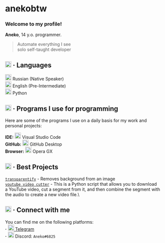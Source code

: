 # anekobtw

### **Welcome to my profile!**

**Aneko**, 14 y.o. programmer.

> Automate everything I see\
> solo self-taught developer

## <img src="https://media.discordapp.net/attachments/1069864951684018246/1077250457744969806/4533-language.png" height="20" width="20"> **·** Languages
<img src="https://github.com/buildkite/emojis/raw/main/img-apple-64/1f1f7-1f1fa.png" height="20" width="20"> Russian (Native Speaker)\
<img src="https://github.com/buildkite/emojis/raw/main/img-apple-64/1f1ec-1f1e7.png" height="20" width="20"> English (Pre-Intermediate)\
<img src="https://github.com/buildkite/emojis/raw/main/img-buildkite-64/python.png" height="20" width="20"> Python

## <img src="https://media.discordapp.net/attachments/1069864951684018246/1077251725196546189/1520-blurple-settings.png" height="20" width="20"> **·** Programs I use for programming
Here are some of the programs I use on a daily basis for my work and personal projects:

**IDE:** <img src="https://github.com/buildkite/emojis/raw/main/img-buildkite-64/vscode.png" height="20" width="20"> Visual Studio Code\
**GitHub:** <img src="https://github.com/buildkite/emojis/raw/main/img-buildkite-64/github.png" height="20" width="20"> GitHub Desktop\
**Browser:** <img src="https://sparkcdneus2.azureedge.net/sparkimageassets/XPDBZ4MPRKNN30-23547f88-151e-4a3c-b185-100552ef24bd" height="20" width="20"> Opera GX

## <img src="https://media.discordapp.net/attachments/1069864951684018246/1077253413999480923/8319-folder.png" height="20" width="20"> **·** Best Projects
[`transparentify`](https://github.com/ssayand/transparentify) - Removes background from an image\
[`youtube video cutter`](https://github.com/ssayand/youtube-video-cutter) - This is a Python script that allows you to download a YouTube video, cut a segment from it, and then combine the segment with the audio to create a new video file.\

## <img src="https://media.discordapp.net/attachments/1069864951684018246/1077252157142736916/8512-blurple-link.png" height="20" width="20"> **·** Connect with me
You can find me on the following platforms:\
**·** [<img src="https://upload.wikimedia.org/wikipedia/commons/thumb/8/83/Telegram_2019_Logo.svg/1200px-Telegram_2019_Logo.svg.png" height="20" width="20"> Telegram](https://t.me/anekobtw)\
**·** <img src="https://sparkcdnwus2.azureedge.net/sparkimageassets/XPDC2RH70K22MN-08afd558-a61c-4a63-9171-d3f199738e9f" height="20" width="20"> Discord: `Aneko#6825`
